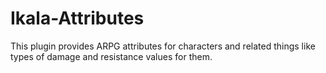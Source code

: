 # Ikala-Attributes

This plugin provides ARPG attributes for characters and related things like types of damage and resistance values for them.

